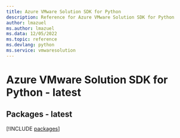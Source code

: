 ```yaml
---
title: Azure VMware Solution SDK for Python
description: Reference for Azure VMware Solution SDK for Python
author: lmazuel
ms.author: lmazuel
ms.data: 12/05/2022
ms.topic: reference
ms.devlang: python
ms.service: vmwaresolution
---
```

# Azure VMware Solution SDK for Python - latest
## Packages - latest
[!INCLUDE [packages](vmware-solution-index.md)]